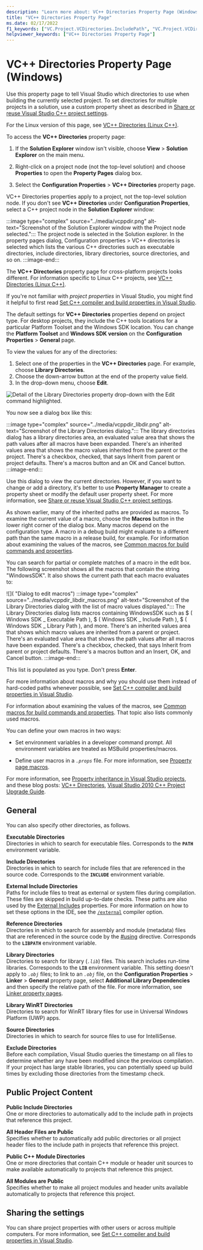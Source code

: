 ```yaml
---
description: "Learn more about: VC++ Directories Property Page (Windows)"
title: "VC++ Directories Property Page"
ms.date: 02/17/2022
f1_keywords: ["VC.Project.VCDirectories.IncludePath", "VC.Project.VCDirectories.ReferencePath", "VC.Project.VCDirectories.SourcePath", "VC.Project.VCDirectories.LibraryWPath", "VC.Project.VCDirectories.ExecutablePath", "VC.Project.VCDirectories.LibraryPath", "VS.ToolsOptionsPages.Projects.VCDirectories", "VC.Project.VCDirectories.ExcludePath", "VC.Project.VCDirectories.ExternalIncludePath", "VC.Project.VCConfiguration.PublicIncludeDirectories", "VC.Project.VCConfiguration.AllProjectIncludesArePublic", "VC.Project.VCConfiguration.PublicModuleDirectories", "VC.Project.VCConfiguration.AllProjectBMIsArePublic"]
helpviewer_keywords: ["VC++ Directories Property Page"]
---
```

# VC++ Directories Property Page (Windows)

Use this property page to tell Visual Studio which directories to use when building the currently selected project. To set directories for multiple projects in a solution, use a custom property sheet as described in [Share or reuse Visual Studio C++ project settings](../create-reusable-property-configurations.md).

For the Linux version of this page, see [VC++ Directories (Linux C++)](../../linux/prop-pages/directories-linux.md).

To access the **VC++ Directories** property page:

1. If the **Solution Explorer** window isn't visible, choose **View** > **Solution Explorer** on the main menu.

1. Right-click on a project node (not the top-level solution) and choose **Properties** to open the **Property Pages** dialog box.

1. Select the **Configuration Properties** > **VC++ Directories** property page.

VC++ Directories properties apply to a project, not the top-level solution node. If you don't see **VC++ Directories** under **Configuration Properties**, select a C++ project node in the **Solution Explorer** window:

:::image type="complex" source="../media/vcppdir.png" alt-text="Screenshot of the Solution Explorer window with the Project node selected.":::
The project node is selected in the Solution explorer. In the property pages dialog, Configuration properties > VC++ directories is selected which lists the various C++ directories such as executable directories, include directories, library directories, source directories, and so on.
:::image-end:::

The **VC++ Directories** property page for cross-platform projects looks different. For information specific to Linux C++ projects, see [VC++ Directories (Linux C++)](../../linux/prop-pages/directories-linux.md).

If you're not familiar with *project properties* in Visual Studio, you might find it helpful to first read [Set C++ compiler and build properties in Visual Studio](../working-with-project-properties.md).

The default settings for **VC++ Directories** properties depend on project type. For desktop projects, they include the C++ tools locations for a particular Platform Toolset and the Windows SDK location. You can change the **Platform Toolset** and **Windows SDK version** on the **Configuration Properties** > **General** page.

To view the values for any of the directories:

1. Select one of the properties in the **VC++ Directories** page. For example, choose **Library Directories**.
1. Choose the down-arrow button at the end of the property value field.
1. In the drop-down menu, choose **Edit**.

![Detail of the Library Directories property drop-down with the Edit command highlighted.](../media/vcppdir_libdir_edit.png "Dialog to edit library paths")

You now see a dialog box like this:

:::image type="complex" source="../media/vcppdir_libdir.png" alt-text="Screenshot of the Library Directories dialog.":::
The library directories dialog has a library directories area, an evaluated value area that shows the path values after all macros have been expanded. There's an inherited values area that shows the macro values inherited from the parent or the project. There's a checkbox, checked, that says Inherit from parent or project defaults. There's a macros button and an OK and Cancel button.
:::image-end:::

Use this dialog to view the current directories. However, if you want to change or add a directory, it's better to use **Property Manager** to create a property sheet or modify the default user property sheet. For more information, see [Share or reuse Visual Studio C++ project settings](../create-reusable-property-configurations.md).

As shown earlier, many of the inherited paths are provided as macros. To examine the current value of a macro, choose the **Macros** button in the lower right corner of the dialog box. Many macros depend on the configuration type. A macro in a debug build might evaluate to a different path than the same macro in a release build, for example. For information about examining the values of the macros, see [Common macros for build commands and properties](common-macros-for-build-commands-and-properties.md).

You can search for partial or complete matches of a macro in the edit box. The following screenshot shows all the macros that contain the string "WindowsSDK". It also shows the current path that each macro evaluates to:

![]( "Dialog to edit macros")
:::image type="complex" source="../media/vcppdir_libdir_macros.png" alt-text="Screenshot of the Library Directories dialog with the list of macro values displayed.":::
The Library Directories dialog lists macros containing WindowsSDK such as $ ( Windows SDK _ Executable Path ), $ ( Windows SDK _ Include Path ), $ ( Windows SDK _ Library Path ), and more. There's an inherited values area that shows which macro values are inherited from a parent or project. There's an evaluated value area that shows the path values after all macros have been expanded. There's a checkbox, checked, that says Inherit from parent or project defaults. There's a macros button and an Insert, OK, and Cancel button.
:::image-end:::

This list is populated as you type. Don't press **Enter**.

For more information about macros and why you should use them instead of hard-coded paths whenever possible, see [Set C++ compiler and build properties in Visual Studio](../working-with-project-properties.md).

For information about examining the values of the macros, see [Common macros for build commands and properties](common-macros-for-build-commands-and-properties.md). That topic also lists commonly used macros.

You can define your own macros in two ways:

- Set environment variables in a developer command prompt. All environment variables are treated as MSBuild properties/macros.

- Define user macros in a *`.props`* file. For more information, see [Property page macros](../working-with-project-properties.md).

For more information, see [Property inheritance in Visual Studio projects](../project-property-inheritance.md), and these blog posts: [VC++ Directories](/archive/blogs/vsproject/vc-directories), [Visual Studio 2010 C++ Project Upgrade Guide](https://devblogs.microsoft.com/cppblog/visual-studio-2010-c-project-upgrade-guide/).

## General

You can also specify other directories, as follows.

**Executable Directories**\
Directories in which to search for executable files. Corresponds to the **`PATH`** environment variable.

**Include Directories**\
Directories in which to search for include files that are referenced in the source code. Corresponds to the **`INCLUDE`** environment variable.

**External Include Directories**\
Paths for include files to treat as external or system files during compilation. These files are skipped in build up-to-date checks. These paths are also used by the [External Includes](c-cpp-prop-page.md#external-includes) properties. For more information on how to set these options in the IDE, see the [`/external`](../../build/reference/external-external-headers-diagnostics.md) compiler option.

**Reference Directories**\
Directories in which to search for assembly and module (metadata) files that are referenced in the source code by the [#using](../../preprocessor/hash-using-directive-cpp.md) directive. Corresponds to the **`LIBPATH`** environment variable.

**Library Directories**\
Directories to search for library (*`.lib`*) files. This search includes run-time libraries. Corresponds to the **`LIB`** environment variable. This setting doesn't apply to *`.obj`* files; to link to an *`.obj`* file, on the  **Configuration Properties** > **Linker** > **General** property page, select **Additional Library Dependencies** and then specify the relative path of the file. For more information, see [Linker property pages](linker-property-pages.md).

**Library WinRT Directories**\
Directories to search for WinRT library files for use in Universal Windows Platform (UWP) apps.

**Source Directories**\
Directories in which to search for source files to use for IntelliSense.

**Exclude Directories**\
Before each compilation, Visual Studio queries the timestamp on all files to determine whether any have been modified since the previous compilation. If your project has large stable libraries, you can potentially speed up build times by excluding those directories from the timestamp check.

## Public Project Content

**Public Include Directories**\
One or more directories to automatically add to the include path in projects that reference this project.

**All Header Files are Public**\
Specifies whether to automatically add public directories or all project header files to the include path in projects that reference this project.

**Public C++ Module Directories**\
One or more directories that contain C++ module or header unit sources to make available automatically to projects that reference this project.

**All Modules are Public**\
Specifies whether to make all project modules and header units available automatically to projects that reference this project.

## Sharing the settings

You can share project properties with other users or across multiple computers. For more information, see [Set C++ compiler and build properties in Visual Studio](../working-with-project-properties.md).
